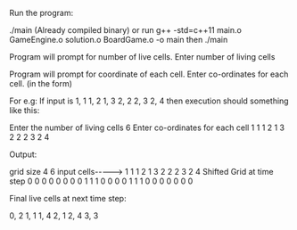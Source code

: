 Run the program:

./main (Already compiled binary)
or 
run g++ -std=c++11 main.o GameEngine.o solution.o BoardGame.o -o main
then ./main

Program will prompt for number of live cells.
Enter number of living cells

Program will prompt for coordinate of each cell.
Enter co-ordinates for each cell.
(in the form)

For e.g:
If input is 
    1, 1
    1, 2
    1, 3
    2, 2
    2, 3
    2, 4
then execution should something like this:

Enter the number of living cells
6
Enter co-ordinates for each cell
1
1
1
2
1
3
2
2
2
3
2
4

Output:

grid size 4 6
input cells----->
1 1
1 2
1 3
2 2
2 3
2 4
Shifted Grid at time step 0
0 0 0 0 0 0 
0 1 1 1 0 0 
0 0 1 1 1 0 
0 0 0 0 0 0 

Final live cells at next time step:

0, 2
1, 1
1, 4
2, 1
2, 4
3, 3
